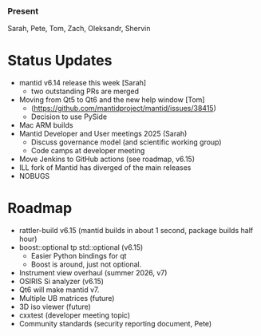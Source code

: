 ### Present
Sarah, Pete, Tom, Zach, Oleksandr, Shervin

# Status Updates
- mantid v6.14 release this week [Sarah]
   -  two outstanding PRs are merged 
- Moving from Qt5 to Qt6 and the new help window [Tom]
  - (https://github.com/mantidproject/mantid/issues/38415)
  - Decision to use PySide
- Mac ARM builds
- Mantid Developer and User meetings 2025 (Sarah)
  - Discuss governance model (and scientific working group)
  - Code camps at developer meeting
- Move Jenkins to GitHub actions (see roadmap, v6.15)
- ILL fork of Mantid has diverged of the main releases
- NOBUGS

# Roadmap
- rattler-build v6.15 (mantid builds in about 1 second, package builds half hour)
- boost::optional tp std::optional (v6.15)
   - Easier Python bindings for qt
   - Boost is around, just not optional.
- Instrument view overhaul (summer 2026, v7)
- OSIRIS Si analyzer (v6.15)
- Qt6 will make mantid v7.
- Multiple UB matrices (future)
- 3D iso viewer (future)
- cxxtest (developer meeting topic)
- Community standards (security reporting document, Pete)
